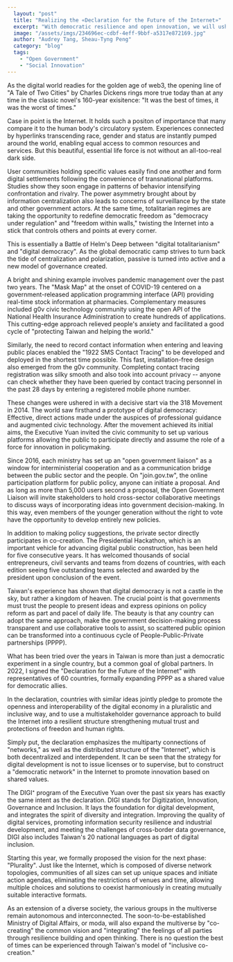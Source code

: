 ```yaml
---
  layout: "post"
  title: "Realizing the «Declaration for the Future of the Internet»"
  excerpt: "With democratic resilience and open innovation, we will usher in the best of times."
  image: "/assets/imgs/234696ec-cdbf-4eff-9bbf-a5317e872169.jpg"
  author: "Audrey Tang, Sheau-Tyng Peng"
  category: "blog"
  tags: 
    - "Open Government"
    - "Social Innovation"
---
```


As the digital world readies for the golden age of web3, the opening line of "A Tale of Two Cities" by Charles Dickens rings more true today than at any time in the classic novel's 160-year exisitence: "It was the best of times, it was the worst of times." 

Case in point is the Internet. It holds such a positon of importance that many compare it to the human body's circulatory system. Experiences connected by hyperlinks transcending race, gender and status are instantly pumped around the world, enabling equal access to common resources and services. But this beautiful, essential life force is not without an all-too-real dark side.

User communities holding specific values easily find one another and form digital settlements following the convenience of transnational platforms. Studies show they soon engage in patterns of behavior intensifying confrontation and rivalry. The power asymmetry brought about by information centralization also leads to concerns of surveillance by the state and other government actors. At the same time, totalitarian regimes are taking the opportunity to redefine democratic freedom as "democracy under regulation" and "freedom within walls," twisting the Internet into a stick that controls others and points at every corner.

This is essentially a Battle of Helm's Deep between "digital totalitarianism" and "digital democracy". As the global democratic camp strives to turn back the tide of centralization and polarization, passive is turned into active and a new model of governance created.

A bright and shining example involves pandemic management over the past two years. The "Mask Map" at the onset of COVID-19 centered on a government-released application programming interface (API) providing real-time stock information at pharmacies. Complementary measures included g0v civic technology community using the open API of the National Health Insurance Administration to create hundreds of applications. This cutting-edge approach relieved people's anxiety and facilitated a good cycle of "protecting Taiwan and helping the world."

Similarly, the need to record contact information when entering and leaving public places enabled the "1922 SMS Contact Tracing" to be developed and deployed in the shortest time possible. This fast, installation-free design also emerged from the g0v community. Completing contact tracing registration was silky smooth and also took into account privacy -- anyone can check whether they have been queried by contact tracing personnel in the past 28 days by entering a registered mobile phone number.

These changes were ushered in with a decisive start via the 318 Movement in 2014. The world saw firsthand a prototype of digital democracy: Effective, direct actions made under the auspices of professional guidance and augmented civic technology. After the movement achieved its initial aims, the Executive Yuan invited the civic community to set up various platforms allowing the public to participate directly and assume the role of a force for innovation in policymaking.

Since 2016, each ministry has set up an "open government liaison" as a window for interministerial cooperation and as a communication bridge between the public sector and the people. On "join.gov.tw", the online participation platform for public policy, anyone can initiate a proposal. And as long as more than 5,000 users second a proposal, the Open Government Liaison will invite stakeholders to hold cross-sector collaborative meetings to discuss ways of incorporating ideas into government decision-making. In this way, even members of the younger generation without the right to vote have the opportunity to develop entirely new policies.

In addition to making policy suggestions, the private sector directly participates in co-creation. The Presidential Hackathon, which is an important vehicle for advancing digital public construction, has been held for five consecutive years. It has welcomed thousands of social entrepreneurs, civil servants and teams from dozens of countries, with each edition seeing five outstanding teams selected and awarded by the president upon conclusion of the event. 

Taiwan's experience has shown that digital democracy is not a castle in the sky, but rather a kingdom of heaven. The crucial point is that governments must trust the people to present ideas and express opinions on policy reform as part and pacel of daily life. The beauty is that any country can adopt the same approach, make the government decision-making process transparent and use collaborative tools to assist, so scattered public opinion can be transformed into a continuous cycle of People-Public-Private partnerships (PPPP).

What has been tried over the years in Taiwan is more than just a democratic experiment in a single country, but a common goal of global partners. In 2022, I signed the "Declaration for the Future of the Internet" with representatives of 60 countries, formally expanding PPPP as a shared value for democratic allies.

In the declaration, countries with similar ideas jointly pledge to promote the openness and interoperability of the digital economy in a pluralistic and inclusive way, and to use a multistakeholder governance approach to build the Internet into a resilient structure strengthening mutual trust and protections of freedon and human rights.

Simply put, the declaration emphasizes the multiparty connections of "networks," as well as the distributed structure of the "Internet", which is both decentralized and interdependent. It can be seen that the strategy for digital development is not to issue licenses or to supervise, but to construct a "democratic network" in the Internet to promote innovation based on shared values.

The DIGI⁺ program of the Executive Yuan over the past six years has exactly the same intent as the declaration. DIGI stands for Digitization, Innovation, Governance and Inclusion. It lays the foundation for digital development, and integrates the spirit of diversity and integration. Improving the quality of digital services, promoting information security resilience and industrial development, and meeting the challenges of cross-border data governance, DIGI also includes Taiwan's 20 national languages as part of digital inclusion.

Starting this year, we formally proposed the vision for the next phase: "Plurality". Just like the Internet, which is composed of diverse network topologies, communities of all sizes can set up unique spaces and initiate action agendas, eliminating the restrictions of venues and time, allowing multiple choices and solutions to coexist harmoniously in creating mutually suitable interactive formats.

As an extension of a diverse society, the various groups in the multiverse remain autonomous and interconnected. The soon-to-be-established Ministry of Digital Affairs, or moda, will also expand the multiverse by "co-creating" the common vision and "integrating" the feelings of all parties through resilience building and open thinking. There is no question the best of times can be experienced through Taiwan's model of "inclusive co-creation." 
